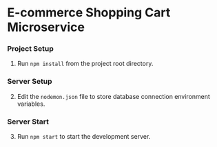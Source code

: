 # E-commerce Shopping Cart Microservice

### Project Setup

1. Run `npm install` from the project root directory.

### Server Setup

2. Edit the `nodemon.json` file to store database connection environment variables.

### Server Start

3. Run `npm start` to start the development server.
